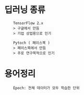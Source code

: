 # 딥러닝 종류
```
    TensorFlow 2.x   
    > 구글에서 만듬
    > 기업 상업용으로 인기

    Pytoch ( 페이스북 )
    > 페이스북에서 만듬
    > 주로 연구목적으로 인기
```

# 용어정리
```
    Epoch: 전체 데이터가 모두 학습한 단위
    
```


